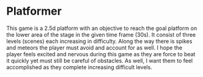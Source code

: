 # Platformer
This game is a 2.5d platform with an objective to reach the goal platform on the lower area of the stage in the given time frame (30s). It consist of three levels (scenes) each increasing in difficulty. Along the way there is spikes and meteors the player must avoid and account for as well. I hope the player feels excited and nervous during this game as they are force to beat it quickly yet must still be careful of obstacles. As well, I want them to feel accomplished as they complete increasing difficult levels.
